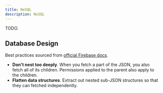 ```yaml
---
title: NoSQL
description: NoSQL
---
```


TODO.

## Database Design
Best practices sourced from [official Firebase docs](https://firebase.google.com/docs/database/web/structure-data).
- **Don't nest too deeply**. When you fetch a part of the JSON, you also fetch all of its children. Permissions applied to the parent also apply to the children.
- **Flatten data structures**. Extract out nested sub-JSON structures so that they can fetched independently.
